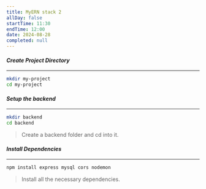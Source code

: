 ```yaml
---
title: MyERN stack 2
allDay: false
startTime: 11:30
endTime: 12:00
date: 2024-08-28
completed: null
---
```


#### ***Create Project Directory***
---
```bash
mkdir my-project
cd my-project
```


#### ***Setup the backend***
---
```bash
mkdir backend
cd backend
```
>
>	Create a backend folder and cd into it.
>


#### ***Install Dependencies***
---
```bash
npm install express mysql cors nodemon
```
>
>	Install all the necessary dependencies.
>








